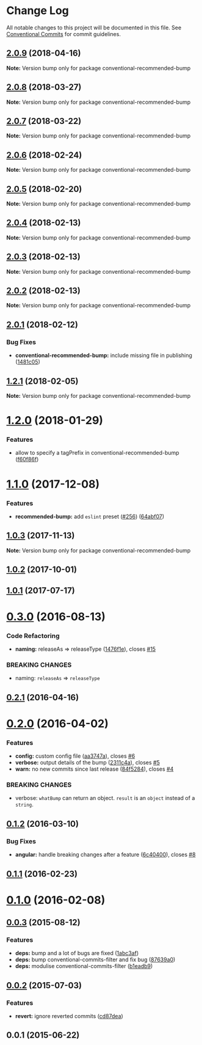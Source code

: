 # Change Log

All notable changes to this project will be documented in this file.
See [Conventional Commits](https://conventionalcommits.org) for commit guidelines.

<a name="2.0.9"></a>
## [2.0.9](https://github.com/conventional-changelog/conventional-changelog/compare/conventional-recommended-bump@2.0.8...conventional-recommended-bump@2.0.9) (2018-04-16)




**Note:** Version bump only for package conventional-recommended-bump

<a name="2.0.8"></a>
## [2.0.8](https://github.com/conventional-changelog/conventional-changelog/compare/conventional-recommended-bump@2.0.7...conventional-recommended-bump@2.0.8) (2018-03-27)




**Note:** Version bump only for package conventional-recommended-bump

<a name="2.0.7"></a>
## [2.0.7](https://github.com/conventional-changelog/conventional-changelog/compare/conventional-recommended-bump@2.0.6...conventional-recommended-bump@2.0.7) (2018-03-22)




**Note:** Version bump only for package conventional-recommended-bump

<a name="2.0.6"></a>
## [2.0.6](https://github.com/conventional-changelog/conventional-changelog/compare/conventional-recommended-bump@2.0.5...conventional-recommended-bump@2.0.6) (2018-02-24)




**Note:** Version bump only for package conventional-recommended-bump

<a name="2.0.5"></a>
## [2.0.5](https://github.com/conventional-changelog/conventional-changelog/compare/conventional-recommended-bump@2.0.4...conventional-recommended-bump@2.0.5) (2018-02-20)




**Note:** Version bump only for package conventional-recommended-bump

<a name="2.0.4"></a>
## [2.0.4](https://github.com/conventional-changelog/conventional-recommended-bump/compare/conventional-recommended-bump@2.0.3...conventional-recommended-bump@2.0.4) (2018-02-13)




**Note:** Version bump only for package conventional-recommended-bump

<a name="2.0.3"></a>
## [2.0.3](https://github.com/conventional-changelog/conventional-recommended-bump/compare/conventional-recommended-bump@2.0.2...conventional-recommended-bump@2.0.3) (2018-02-13)




**Note:** Version bump only for package conventional-recommended-bump

<a name="2.0.2"></a>
## [2.0.2](https://github.com/conventional-changelog/conventional-recommended-bump/compare/conventional-recommended-bump@2.0.1...conventional-recommended-bump@2.0.2) (2018-02-13)




**Note:** Version bump only for package conventional-recommended-bump

<a name="2.0.1"></a>
## [2.0.1](https://github.com/conventional-changelog/conventional-recommended-bump/compare/conventional-recommended-bump@2.0.0...conventional-recommended-bump@2.0.1) (2018-02-12)


### Bug Fixes

* **conventional-recommended-bump:** include missing file in publishing ([1481c05](https://github.com/conventional-changelog/conventional-recommended-bump/commit/1481c05))




<a name="1.2.1"></a>
## [1.2.1](https://github.com/conventional-changelog/conventional-recommended-bump/compare/conventional-recommended-bump@1.2.0...conventional-recommended-bump@1.2.1) (2018-02-05)




**Note:** Version bump only for package conventional-recommended-bump

<a name="1.2.0"></a>
# [1.2.0](https://github.com/conventional-changelog/conventional-recommended-bump/compare/conventional-recommended-bump@1.1.0...conventional-recommended-bump@1.2.0) (2018-01-29)


### Features

* allow to specify a tagPrefix in conventional-recommended-bump ([f60f86f](https://github.com/conventional-changelog/conventional-recommended-bump/commit/f60f86f))




<a name="1.1.0"></a>
# [1.1.0](https://github.com/conventional-changelog/conventional-recommended-bump/compare/conventional-recommended-bump@1.0.3...conventional-recommended-bump@1.1.0) (2017-12-08)


### Features

* **recommended-bump:** add `eslint` preset ([#256](https://github.com/conventional-changelog/conventional-recommended-bump/issues/256)) ([64abf07](https://github.com/conventional-changelog/conventional-recommended-bump/commit/64abf07))




<a name="1.0.3"></a>
## [1.0.3](https://github.com/conventional-changelog/conventional-recommended-bump/compare/conventional-recommended-bump@1.0.2...conventional-recommended-bump@1.0.3) (2017-11-13)




**Note:** Version bump only for package conventional-recommended-bump

<a name="1.0.2"></a>
## [1.0.2](https://github.com/conventional-changelog/conventional-recommended-bump/compare/conventional-recommended-bump@1.0.1...conventional-recommended-bump@1.0.2) (2017-10-01)

<a name="1.0.1"></a>
## [1.0.1](https://github.com/conventional-changelog/conventional-recommended-bump/compare/conventional-recommended-bump@1.0.0...conventional-recommended-bump@1.0.1) (2017-07-17)

<a name="0.3.0"></a>
# [0.3.0](https://github.com/conventional-changelog/conventional-recommended-bump/compare/v0.2.1...v0.3.0) (2016-08-13)


### Code Refactoring

* **naming:** releaseAs => releaseType ([1476f1e](https://github.com/conventional-changelog/conventional-recommended-bump/commit/1476f1e)), closes [#15](https://github.com/conventional-changelog/conventional-recommended-bump/issues/15)


### BREAKING CHANGES

* naming: `releaseAs` => `releaseType`



<a name="0.2.1"></a>
## [0.2.1](https://github.com/conventional-changelog/conventional-recommended-bump/compare/v0.2.0...v0.2.1) (2016-04-16)




<a name="0.2.0"></a>
# [0.2.0](https://github.com/conventional-changelog/conventional-recommended-bump/compare/v0.1.2...v0.2.0) (2016-04-02)


### Features

* **config:** custom config file ([aa3747a](https://github.com/conventional-changelog/conventional-recommended-bump/commit/aa3747a)), closes [#6](https://github.com/conventional-changelog/conventional-recommended-bump/issues/6)
* **verbose:** output details of the bump ([2311c4a](https://github.com/conventional-changelog/conventional-recommended-bump/commit/2311c4a)), closes [#5](https://github.com/conventional-changelog/conventional-recommended-bump/issues/5)
* **warn:** no new commits since last release ([84f5284](https://github.com/conventional-changelog/conventional-recommended-bump/commit/84f5284)), closes [#4](https://github.com/conventional-changelog/conventional-recommended-bump/issues/4)


### BREAKING CHANGES

* verbose: `whatBump` can return an object. `result` is an `object` instead of a `string`.



<a name="0.1.2"></a>
## [0.1.2](https://github.com/conventional-changelog/conventional-recommended-bump/compare/v0.1.1...v0.1.2) (2016-03-10)


### Bug Fixes

* **angular:** handle breaking changes after a feature ([6c40400](https://github.com/conventional-changelog/conventional-recommended-bump/commit/6c40400)), closes [#8](https://github.com/conventional-changelog/conventional-recommended-bump/issues/8)



<a name="0.1.1"></a>
## [0.1.1](https://github.com/conventional-changelog/conventional-recommended-bump/compare/v0.1.0...v0.1.1) (2016-02-23)




<a name="0.1.0"></a>
# [0.1.0](https://github.com/conventional-changelog/conventional-recommended-bump/compare/v0.0.3...v0.1.0) (2016-02-08)




<a name="0.0.3"></a>
## [0.0.3](https://github.com/conventional-changelog/conventional-recommended-bump/compare/v0.0.2...v0.0.3) (2015-08-12)


### Features

* **deps:** bump and a lot of bugs are fixed ([1abc3af](https://github.com/conventional-changelog/conventional-recommended-bump/commit/1abc3af))
* **deps:** bump conventional-commits-filter and fix bug ([87639a0](https://github.com/conventional-changelog/conventional-recommended-bump/commit/87639a0))
* **deps:** modulise conventional-commits-filter ([b1eadb9](https://github.com/conventional-changelog/conventional-recommended-bump/commit/b1eadb9))



<a name="0.0.2"></a>
## [0.0.2](https://github.com/conventional-changelog/conventional-recommended-bump/compare/v0.0.1...v0.0.2) (2015-07-03)


### Features

* **revert:** ignore reverted commits ([cd87dea](https://github.com/conventional-changelog/conventional-recommended-bump/commit/cd87dea))



<a name="0.0.1"></a>
## 0.0.1 (2015-06-22)
